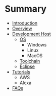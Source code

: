 # Summary

* [Introduction](README.md)
* [Overview](documentation.md)
* [Development Host](awsmd.md)
   * [OS](os.md)
       * Windows
       * Linux
       * MacOS
   * [Toolchain](toolchain.md)
   * [Eclipse](eclipse.md)
* [Tutorials](tutorials.md)
   * AWS
   * Alexa
* [FAQs](faqs.md)

